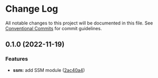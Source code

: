 # Change Log

All notable changes to this project will be documented in this file.
See [Conventional Commits](https://conventionalcommits.org) for commit guidelines.

## 0.1.0 (2022-11-19)


### Features

* **ssm:** add SSM module ([2ac40a4](https://github.com/aldra-consulting/infrastructure-modules/commit/2ac40a40a248a490e32562383ed9e00be208b981))
